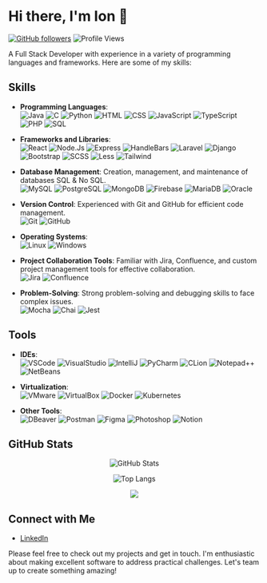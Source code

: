 # Hi there, I'm Ion 👋
[![GitHub followers](https://img.shields.io/github/followers/MJonny4?style=social)](https://github.com/MJonny4) ![Profile Views](https://komarev.com/ghpvc/?username=MJonny4&color=brightgreen)

A Full Stack Developer with experience in a variety of programming languages and frameworks. Here are some of my skills:

## Skills
<p>
    
- **Programming Languages**: <br>
![Java](https://img.shields.io/badge/java-%23ED8B00.svg?style=for-the-badge&logo=openjdk&logoColor=white) ![C](https://img.shields.io/badge/C-00599C?style=for-the-badge&logo=c&logoColor=white) ![Python](https://img.shields.io/badge/python-%2314354C.svg?style=for-the-badge&logo=python&logoColor=white) ![HTML](https://img.shields.io/badge/html5-%23E34F26.svg?style=for-the-badge&logo=html5&logoColor=white) ![CSS](https://img.shields.io/badge/css3-%231572B6.svg?style=for-the-badge&logo=css3&logoColor=white) ![JavaScript](https://img.shields.io/badge/javascript-%23323330.svg?style=for-the-badge&logo=javascript&logoColor=%23F7DF1E) ![TypeScript](https://img.shields.io/badge/TypeScript-007ACC?style=for-the-badge&logo=typescript&logoColor=white) ![PHP](https://img.shields.io/badge/php-%23777BB4.svg?style=for-the-badge&logo=php&logoColor=white) ![SQL](https://img.shields.io/badge/SQL-00000F?style=for-the-badge&logo=postgresql&logoColor=white)
</p>
<p>

- **Frameworks and Libraries**: <br> ![React](https://img.shields.io/badge/react-%2320232a.svg?style=for-the-badge&logo=react&logoColor=61DAFB) ![Node.Js](https://img.shields.io/badge/Node%20js-339933?style=for-the-badge&logo=nodedotjs&logoColor=white) ![Express](https://img.shields.io/badge/Express%20js-000000?style=for-the-badge&logo=express&logoColor=white) ![HandleBars](https://img.shields.io/badge/Handlebars%20js-f0772b?style=for-the-badge&logo=handlebarsdotjs&logoColor=black) ![Laravel](https://img.shields.io/badge/Laravel-FF2D20?style=for-the-badge&logo=laravel&logoColor=white) ![Django](https://img.shields.io/badge/Django-092E20?style=for-the-badge&logo=django&logoColor=white) ![Bootstrap](https://img.shields.io/badge/Bootstrap-563D7C?style=for-the-badge&logo=bootstrap&logoColor=white) ![SCSS](https://img.shields.io/badge/Sass-CC6699?style=for-the-badge&logo=sass&logoColor=white) ![Less](https://img.shields.io/badge/LESS-2B4C80?style=for-the-badge&logo=less&logoColor=white) ![Tailwind](https://img.shields.io/badge/Tailwind_CSS-38B2AC?style=for-the-badge&logo=tailwind-css&logoColor=white)
</p>
<p>

- **Database Management**: Creation, management, and maintenance of databases SQL & No SQL. <br> ![MySQL](https://img.shields.io/badge/MySQL-00000F?style=for-the-badge&logo=mysql&logoColor=white) ![PostgreSQL](https://img.shields.io/badge/PostgreSQL-316192?style=for-the-badge&logo=postgresql&logoColor=white) ![MongoDB](https://img.shields.io/badge/MongoDB-4EA94B?style=for-the-badge&logo=mongodb&logoColor=white) ![Firebase](https://img.shields.io/badge/firebase-%23039BE5.svg?style=for-the-badge&logo=firebase) ![MariaDB](https://img.shields.io/badge/MariaDB-003545?style=for-the-badge&logo=mariadb&logoColor=white) ![Oracle](https://img.shields.io/badge/Oracle-F80000?style=for-the-badge&logo=Oracle&logoColor=white)
</p>

<p>

- **Version Control**: Experienced with Git and GitHub for efficient code management. <br> ![Git](https://img.shields.io/badge/git-%23F05033.svg?style=for-the-badge&logo=git&logoColor=white) ![GitHub](https://img.shields.io/badge/github-%23121011.svg?style=for-the-badge&logo=github&logoColor=white)
</p>
<p>

- **Operating Systems**: <br> ![Linux](https://img.shields.io/badge/Linux-FCC624?style=for-the-badge&logo=linux&logoColor=black) ![Windows](https://img.shields.io/badge/Windows-0078D6?style=for-the-badge&logo=windows&logoColor=white)
</p>
<p>

- **Project Collaboration Tools**: Familiar with Jira, Confluence, and custom project management tools for effective collaboration. <br> ![Jira](https://img.shields.io/badge/Jira-0052CC?style=for-the-badge&logo=jira&logoColor=white) ![Confluence](https://img.shields.io/badge/Confluence-172B4D?style=for-the-badge&logo=confluence&logoColor=white)
</p>
<p>

- **Problem-Solving**: Strong problem-solving and debugging skills to face complex issues. <br> ![Mocha](https://img.shields.io/badge/Mocha-8D6748?style=for-the-badge&logo=Mocha&logoColor=white) ![Chai](https://img.shields.io/badge/Chai-A30701?style=for-the-badge&logo=Chai&logoColor=white) ![Jest](https://img.shields.io/badge/Jest-C21325?style=for-the-badge&logo=Jest&logoColor=white)
</p>

<!-- ## Projects -->

## Tools
<p>

- **IDEs**: <br> ![VSCode](https://img.shields.io/badge/VSCode-0078D4?style=for-the-badge&logo=visual-studio-code&logoColor=white) ![VisualStudio](https://img.shields.io/badge/Visual_Studio-5C2D91?style=for-the-badge&logo=visual%20studio&logoColor=white) ![IntelliJ](https://img.shields.io/badge/IntelliJ%20IDEA-4B0082.svg?style=for-the-badge&logo=intellij-idea&logoColor=white) ![PyCharm](https://img.shields.io/badge/PyCharm-FFFF00.svg?style=for-the-badge&logo=PyCharm&logoColor=black) ![CLion](https://img.shields.io/badge/CLion-008080.svg?style=for-the-badge&logo=CLion&logoColor=white) ![Notepad++](https://img.shields.io/badge/Notepad++-90E59A?style=for-the-badge&logo=Notepad%2B%2B&logoColor=black) ![NetBeans](https://img.shields.io/badge/apache%20netbeans-1B6AC6?style=for-the-badge&logo=apache%20netbeans%20IDE&logoColor=white) 
</p>

<p>

- **Virtualization**: <br> ![VMware](https://img.shields.io/badge/VMware-607078?style=for-the-badge&logo=VMware&logoColor=white) ![VirtualBox](https://img.shields.io/badge/VirtualBox-183A61?style=for-the-badge&logo=VirtualBox&logoColor=white) ![Docker](https://img.shields.io/badge/docker-%230db7ed.svg?style=for-the-badge&logo=docker&logoColor=white) ![Kubernetes](https://img.shields.io/badge/kubernetes-%23326ce5.svg?style=for-the-badge&logo=kubernetes&logoColor=white)
</p>
</p>

<p>

- **Other Tools**: <br> ![DBeaver](https://img.shields.io/badge/DBeaver-0000ff?style=for-the-badge&logo=DBeaver&logoColor=white) ![Postman](https://img.shields.io/badge/Postman-FF6C37?style=for-the-badge&logo=postman&logoColor=white) ![Figma](https://img.shields.io/badge/Figma-F24E1E?style=for-the-badge&logo=figma&logoColor=white) ![Photoshop](https://img.shields.io/badge/Adobe%20Photoshop-31A8FF?style=for-the-badge&logo=Adobe%20Photoshop&logoColor=black) ![Notion](https://img.shields.io/badge/Notion-%23000000.svg?style=for-the-badge&logo=notion&logoColor=white)

## GitHub Stats
<div align="center"> 

![GitHub Stats](https://github-readme-stats.vercel.app/api?username=MJonny4&show_icons=true&theme=dark)

![Top Langs](https://github-readme-stats.vercel.app/api/top-langs/?username=MJonny4&layout=compact&theme=dark)

<picture>
    <source media="(prefers-color-scheme: dark)" srcset="https://streak-stats.demolab.com?user=MJonny4&theme=dark" />
    <img src="https://streak-stats.demolab.com?user=MJonny4&theme=default" />
</picture>
</div>

## Connect with Me 
- [LinkedIn](https://www.linkedin.com/in/imunteanu04/) 

<p>
Please feel free to check out my projects and get in touch. I'm enthusiastic about making excellent software to address practical challenges. Let's team up to create something amazing!
</p>
